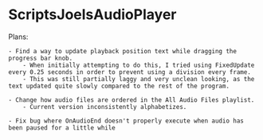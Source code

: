 # ScriptsJoelsAudioPlayer

Plans:

	- Find a way to update playback position text while dragging the progress bar knob.
		- When initially attempting to do this, I tried using FixedUpdate every 0.25 seconds in order to prevent using a division every frame.
		- This was still partially laggy and very unclean looking, as the text updated quite slowly compared to the rest of the program.

	- Change how audio files are ordered in the All Audio Files playlist.
		- Current version inconsistently alphabetizes. 

	- Fix bug where OnAudioEnd doesn't properly execute when audio has been paused for a little while